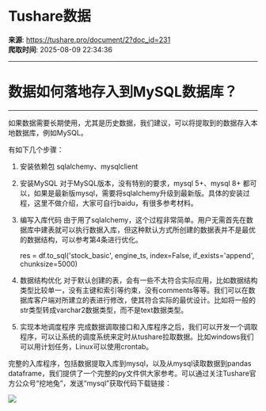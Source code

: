 # Tushare数据

**来源**: https://tushare.pro/document/2?doc_id=231  
**爬取时间**: 2025-08-09 22:34:36

---

# 数据如何落地存入到MySQL数据库？

---

如果数据需要长期使用，尤其是历史数据，我们建议，可以将提取到的数据存入本地数据库，例如MySQL。

有如下几个步骤：

1. 安装依赖包
   sqlalchemy、mysqlclient

2. 安装MySQL
    对于MySQL版本，没有特别的要求，mysql 5+、mysql 8+ 都可以，如果是最新版mysql，需要将sqlalchemy升级到最新版。具体的安装过程，这里不做介绍，大家可自行baidu，有很多参考材料。

3. 编写入库代码
   由于用了sqlalchemy，这个过程非常简单。用户无需首先在数据库中建表就可以执行数据入库，但这种默认方式所创建的数据表并不是最优的数据结构，可以参考第4条进行优化。

   res = df.to\_sql('stock\_basic', engine\_ts, index=False, if\_exists='append', chunksize=5000)
4. 数据结构优化
   对于默认创建的表，会有一些不太符合实际应用，比如数据结构类型比较单一，没有主键和索引等约束，没有comments等等。我们可以在数据库客户端对所建立的表进行修改，使其符合实际的最优设计。比如将一般的str类型转成varchar2数据类型，而不是text数据类型。
5. 实现本地调度程序
   完成数据调取接口和入库程序之后，我们可以开发一个调取程序，可以让系统的调度系统来定时从tushare拉取数据。比如windows我们可以用计划任务，Linux可以使用crontab。

完整的入库程序，包括数据提取入库到mysql，以及从mysql读取数据到pandas dataframe，我们提供了一个完整的py文件供大家参考。可以通过关注Tushare官方公众号“挖地兔”，发送“mysql”获取代码下载链接：

![](https://tushare.pro/files/_images/ts.jpg)
